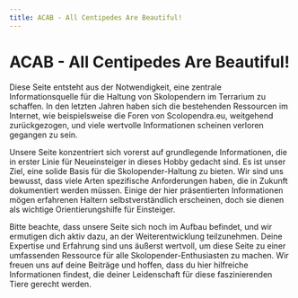 ```yaml
---
title: ACAB - All Centipedes Are Beautiful!
---
```

# ACAB - All Centipedes Are Beautiful!

Diese Seite entsteht aus der Notwendigkeit, eine zentrale Informationsquelle für die Haltung von Skolopendern im Terrarium zu schaffen. In den letzten Jahren haben sich die bestehenden Ressourcen im Internet, wie beispielsweise die Foren von Scolopendra.eu, weitgehend zurückgezogen, und viele wertvolle Informationen scheinen verloren gegangen zu sein.

Unsere Seite konzentriert sich vorerst auf grundlegende Informationen, die in erster Linie für Neueinsteiger in dieses Hobby gedacht sind. Es ist unser Ziel, eine solide Basis für die Skolopender-Haltung zu bieten. Wir sind uns bewusst, dass viele Arten spezifische Anforderungen haben, die in Zukunft dokumentiert werden müssen. Einige der hier präsentierten Informationen mögen erfahrenen Haltern selbstverständlich erscheinen, doch sie dienen als wichtige Orientierungshilfe für Einsteiger.

Bitte beachte, dass unsere Seite sich noch im Aufbau befindet, und wir ermutigen dich aktiv dazu, an der Weiterentwicklung teilzunehmen. Deine Expertise und Erfahrung sind uns äußerst wertvoll, um diese Seite zu einer umfassenden Ressource für alle Skolopender-Enthusiasten zu machen. Wir freuen uns auf deine Beiträge und hoffen, dass du hier hilfreiche Informationen findest, die deiner Leidenschaft für diese faszinierenden Tiere gerecht werden.
